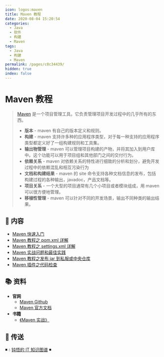 ```yaml
---
icon: logos:maven
title: Maven 教程
date: 2020-08-04 15:20:54
categories:
  - Java
  - 软件
  - 构建
  - Maven
tags:
  - Java
  - 构建
  - Maven
permalink: /pages/c8c34439/
hidden: true
index: false
---
```


# Maven 教程

> [Maven](https://github.com/apache/maven) 是一个项目管理工具。它负责管理项目开发过程中的几乎所有的东西。
>
> - **版本** - maven 有自己的版本定义和规则。
> - **构建** - maven 支持许多种的应用程序类型，对于每一种支持的应用程序类型都定义好了一组构建规则和工具集。
> - **输出物管理** - maven 可以管理项目构建的产物，并将其加入到用户库中。这个功能可以用于项目组和其他部门之间的交付行为。
> - **依赖关系** - maven 对依赖关系的特性进行细致的分析和划分，避免开发过程中的依赖混乱和相互污染行为
> - **文档和构建结果** - maven 的 site 命令支持各种文档信息的发布，包括构建过程的各种输出，javadoc，产品文档等。
> - **项目关系** - 一个大型的项目通常有几个小项目或者模块组成，用 maven 可以很方便地管理。
> - **移植性管理** - maven 可以针对不同的开发场景，输出不同种类的输出结果。

## 📖 内容

- [Maven 快速入门](Maven_快速入门.md)
- [Maven 教程之 pom.xml 详解](Maven_pom_详解.md)
- [Maven 教程之 settings.xml 详解](Maven_settings_详解.md)
- [Maven 实战问题和最佳实践](Maven_最佳实践.md)
- [Maven 教程之发布 jar 到私服或中央仓库](Maven_发布.md)
- [Maven 插件之代码检查](Maven_插件_代码检查.md)

## 📚 资料

- **官网**
  - [Maven Github](https://github.com/apache/maven)
  - [Maven 官方文档](https://maven.apache.org/ref/current)
- **书籍**
  - [《Maven 实战》](https://book.douban.com/subject/5345682/)

## 🚪 传送

◾ 💧 [钝悟的 IT 知识图谱](https://dunwu.github.io/waterdrop/) ◾